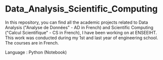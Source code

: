 # Data_Analysis_Scientific_Computing

In this repository, you can find all the academic projects related to Data Analysis ("Analyse de Données" - AD in French) and Scientific Computing ("Calcul Scientifique" - CS in French), I have been working on at ENSEEIHT. This work was conducted during my 1st and last year of engineering school. 
The courses are in French.

Language : Python (Notebook)
